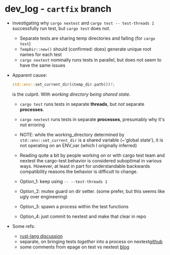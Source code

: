 # dev_log - `cartfix` branch

- investigating why `cargo nextest` and `cargo test -- test-threads 1` successfully run test, but `cargo test` does not.
    - Separate tests are sharing temp directories and failing (for `cargo test`)
    - `TempDir::new()` should (confirmed: does) generate unique root names for each test
    - `cargo nextest` nominally runs tests in parallel, but does not seem to have the same issues 
    
- Apparent cause: 
    ```rust
    std::env::set_current_dir(&temp_dir.path())?;
    ```
    is the culprit.  With *working directory being shared state*.
    - `cargo test` runs tests in separate **threads**, but *not* separate **processes**.
    - `cargo nextest` runs tests in separate **processes**, presumably why it's not erroring
    - NOTE: while the working_directory determined by ` std::env::set_current_dir` is a shared variable (~'global state'), it is not operating on an ENV_var (which I originally inferred)
    - Reading quite a bit by people working on or with cargo test team and nextest the cargo-test behavior is considered suboptimal in various ways.  However, at least in part for understandable backwards compatibility reasons the behavior is difficult to change.
    
    - Option_1: keep using `-- --test-threads 1`
    - Option_2: mutex guard on dir setter. (some prefer, but this seems like ugly over engineering)
    - Option_3: spawn a process within the test functions
    - Option_4: just commit to nextest and make that clear in repo

- Some refs:
    - [rust-lang discussion](https://users.rust-lang.org/t/env-set-current-dir-in-integration-tests-for-command-line-app/36143)
    - separate, on bringing tests *together* into a process on nextest[github](https://github.com/nextest-rs/nextest/issues/27)
    - some comments from epage on test vs nextest [blog](https://epage.github.io/blog/2023/06/iterating-on-test/)
